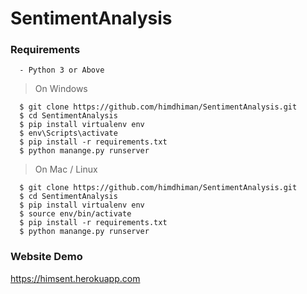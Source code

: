 # SentimentAnalysis

### Requirements
      - Python 3 or Above

> On Windows

      $ git clone https://github.com/himdhiman/SentimentAnalysis.git
      $ cd SentimentAnalysis
      $ pip install virtualenv env
      $ env\Scripts\activate
      $ pip install -r requirements.txt
      $ python manange.py runserver

> On Mac / Linux

      $ git clone https://github.com/himdhiman/SentimentAnalysis.git
      $ cd SentimentAnalysis
      $ pip install virtualenv env
      $ source env/bin/activate
      $ pip install -r requirements.txt
      $ python manange.py runserver
      
### Website Demo
https://himsent.herokuapp.com

